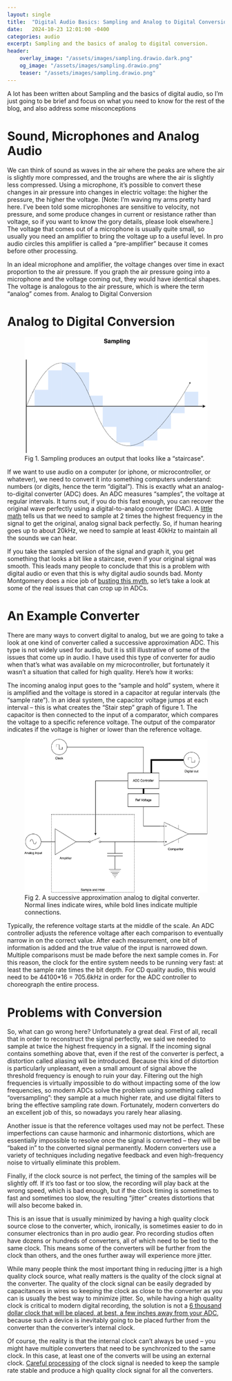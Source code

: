 ```yaml
---
layout: single
title:  "Digital Audio Basics: Sampling and Analog to Digital Conversion"
date:   2024-10-23 12:01:00 -0400
categories: audio
excerpt: Sampling and the basics of analog to digital conversion.
header:
    overlay_image: "/assets/images/sampling.drawio.dark.png"
    og_image: "/assets/images/sampling.drawio.png"
    teaser: "/assets/images/sampling.drawio.png"
---
```


A lot has been written about Sampling and the basics of digital audio, so I’m just going to be brief and focus on what you need to know for the rest of the blog, and also address some misconceptions

# Sound, Microphones and Analog Audio

We can think of sound as waves in the air where the peaks are where the air is slightly more compressed, and the troughs are where the air is slightly less compressed. Using a microphone, it’s possible to convert these changes in air pressure into changes in electric voltage: the higher the pressure, the higher the voltage. [Note: I’m waving my arms pretty hard here. I’ve been told some microphones are sensitive to velocity, not pressure, and some produce changes in current or resistance rather than voltage, so if you want to know the gory details, please look elsewhere.] The voltage that comes out of a microphone is usually quite small, so usually you need an amplifier to bring the voltage up to a useful level. In pro audio circles this amplifier is called a “pre-amplifier” because it comes before other processing.

In an ideal microphone and amplifier, the voltage changes over time in exact proportion to the air pressure. If you graph the air pressure going into a microphone and the voltage coming out, they would have identical shapes. The voltage is analogous to the air pressure, which is where the term “analog” comes from.
Analog to Digital Conversion

# Analog to Digital Conversion

<figure>
    <img
		 src="/assets/images/sampling.drawio.png"
         alt="Fig 1. Sampling produces an output that looks like a “staircase”.">
    <figcaption>Fig 1. Sampling produces an output that looks like a “staircase”.</figcaption>
</figure>

If we want to use audio on a computer (or iphone, or microcontroller, or whatever), we need to convert it into something computers understand: numbers (or digits, hence the term “digital”). This is exactly what an analog-to-digital converter (ADC) does. An ADC measures “samples”, the voltage at regular intervals. It turns out, if you do this fast enough, you can recover the original wave perfectly using a digital-to-analog converter (DAC). A [little math](https://en.wikipedia.org/wiki/Nyquist%E2%80%93Shannon_sampling_theorem) tells us that we need to sample at 2 times the highest frequency in the signal to get the original, analog signal back perfectly. So, if human hearing goes up to about 20kHz, we need to sample at least 40kHz to maintain all the sounds we can hear.

If you take the sampled version of the signal and graph it, you get something that looks a bit like a staircase, even if your original signal was smooth. This leads many people to conclude that this is a problem with digital audio or even that this is why digital audio sounds bad. Monty Montgomery does a nice job of [busting this myth](https://www.youtube.com/watch?v=cIQ9IXSUzuM), so let’s take a look at some of the real issues that can crop up in ADCs.

# An Example Converter

There are many ways to convert digital to analog, but we are going to take a look at one kind of converter called a successive approximation ADC. This type is not widely used for audio, but it is still illustrative of some of the issues that come up in audio. I have used this type of converter for audio when that’s what was available on my microcontroller, but fortunately it wasn’t a situation that called for high quality. Here’s how it works:

The incoming analog input goes to the “sample and hold” system, where it is amplified and the voltage is stored in a capacitor at regular intervals (the “sample rate”). In an ideal system, the capacitor voltage jumps at each interval – this is what creates the “Stair step” graph of figure 1. The capacitor is then connected to the input of a comparator, which compares the voltage to a specific reference voltage. The output of the comparator indicates if the voltage is higher or lower than the reference voltage.

<figure>
    <img
		 src="/assets/images/adc.drawio.png"
         alt="Fig 2. A successive approximation analog to digital converter. Normal lines indicate wires, while bold lines indicate multiple connections.">
    <figcaption>Fig 2. A successive approximation analog to digital converter. Normal lines indicate wires, while bold lines indicate multiple connections.</figcaption>
</figure>

Typically, the reference voltage starts at the middle of the scale. An ADC controller adjusts the reference voltage after each comparison to eventually narrow in on the correct value. After each measurement, one bit of information is added and the true value of the input is narrowed down. Multiple comparisons must be made before the next sample comes in. For this reason, the clock for the entire system needs to be running very fast: at least the sample rate times the bit depth. For CD quality audio, this would need to be 44100*16 = 705.6kHz in order for the ADC controller to choreograph the entire process.

# Problems with Conversion

So, what can go wrong here? Unfortunately a great deal. First of all, recall that in order to reconstruct the signal perfectly, we said we needed to sample at twice the highest frequency in a signal. If the incoming signal contains something above that, even if the rest of the converter is perfect, a distortion called aliasing will be introduced. Because this kind of distortion is particularly unpleasant, even a small amount of signal above the threshold frequency is enough to ruin your day. Filtering out the high frequencies is virtually impossible to do without impacting some of the low frequencies, so modern ADCs solve the problem using something called “oversampling”: they sample at a  much higher rate, and use digital filters to bring the effective sampling rate down. Fortunately, modern converters do an excellent job of this, so nowadays you rarely hear aliasing.

Another issue is that the reference voltages used may not be perfect. These imperfections can cause harmonic and inharmonic distortions, which are essentially impossible to resolve once the signal is converted – they will be “baked in” to the converted signal permanently. Modern converters use a variety of techniques including negative feedback and even high-frequency noise to virtually eliminate this problem.

Finally, if the clock source is not perfect, the timing of the samples will be slightly off. If it’s too fast or too slow, the recording will play back at the wrong speed, which is bad enough, but if the clock timing is sometimes to fast and sometimes too slow, the resulting “jitter” creates distortions that will also become baked in.

This is an issue that is usually minimized by having a high quality clock source close to the converter, which, ironically, is sometimes easier to do in consumer electronics than in pro audio gear. Pro recording studios often have dozens or hundreds of converters, all of which need to be tied to the same clock. This means some of the converters will be further from the clock than others, and the ones further away will experience more jitter.

While many people think the most important thing in reducing jitter is a high quality clock source, what really matters is the quality of the clock signal at the converter. The quality of the clock signal can be easily degraded by capacitances in wires so keeping the clock as close to the converter as you can is usually the best way to minimize jitter. So, while having a high quality clock is critical to modern digital recording, the solution is not a [6 thousand dollar clock that will be placed, at best, a few inches away from your ADC](https://en.antelopeaudio.com/products/10mx/), because such a device is inevitably going to be placed further from the converter than the converter’s internal clock.

Of course, the reality is that the internal clock can’t always be used – you might have multiple converters that need to be synchronized to the same clock. In this case, at least one of the converts will be using an external clock. [Careful processing](https://en.wikipedia.org/wiki/Phase-locked_loop) of the clock signal is needed to keep the sample rate stable and produce a high quality clock signal for all the converters.